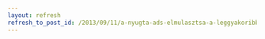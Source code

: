 ```yaml
---
layout: refresh
refresh_to_post_id: /2013/09/11/a-nyugta-ads-elmulasztsa-a-leggyakoribb-eset-a-nav-ellenrzsek-sorn
---
```

